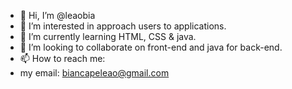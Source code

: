 - 👋 Hi, I’m @leaobia
- 👀 I’m interested in approach users to applications.
- 🌱 I’m currently learning HTML, CSS & java.
- 💞️ I’m looking to collaborate on front-end and java for back-end.
- 📫 How to reach me:
- my email: biancapeleao@gmail.com

<!---

--->
